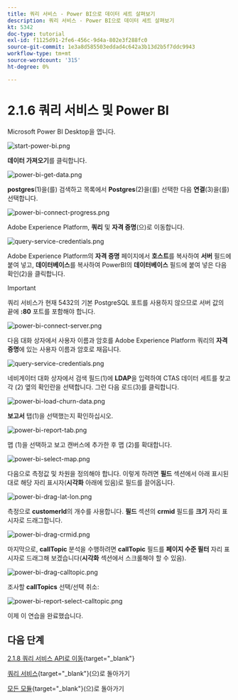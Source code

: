```yaml
---
title: 쿼리 서비스 - Power BI으로 데이터 세트 살펴보기
description: 쿼리 서비스 - Power BI으로 데이터 세트 살펴보기
kt: 5342
doc-type: tutorial
exl-id: f1125d91-2fe6-456c-9d4a-802e3f288fc0
source-git-commit: 1e3a8d585503eddad4c642a3b13d2b5f7ddc9943
workflow-type: tm+mt
source-wordcount: '315'
ht-degree: 0%

---
```


# 2.1.6 쿼리 서비스 및 Power BI

Microsoft Power BI Desktop을 엽니다.

![start-power-bi.png](./images/startpowerbi.png)

**데이터 가져오기**&#x200B;를 클릭합니다.

![power-bi-get-data.png](./images/powerbigetdata.png)

**postgres**(1)을(를) 검색하고 목록에서 **Postgres**(2)을(를) 선택한 다음 **연결**(3)을(를) 선택합니다.

![power-bi-connect-progress.png](./images/powerbiconnectprogress.png)

Adobe Experience Platform, **쿼리** 및 **자격 증명**(으)로 이동합니다.

![query-service-credentials.png](./images/queryservicecredentials.png)

Adobe Experience Platform의 **자격 증명** 페이지에서 **호스트**&#x200B;를 복사하여 **서버** 필드에 붙여 넣고, **데이터베이스**&#x200B;를 복사하여 PowerBI의 **데이터베이스** 필드에 붙여 넣은 다음 확인(2)을 클릭합니다.

>[!IMPORTANT]
>
>쿼리 서비스가 현재 5432의 기본 PostgreSQL 포트를 사용하지 않으므로 서버 값의 끝에 **:80** 포트를 포함해야 합니다.

![power-bi-connect-server.png](./images/powerbiconnectserver.png)

다음 대화 상자에서 사용자 이름과 암호를 Adobe Experience Platform 쿼리의 **자격 증명**&#x200B;에 있는 사용자 이름과 암호로 채웁니다.

![query-service-credentials.png](./images/queryservicecredentials.png)

네비게이터 대화 상자에서 검색 필드(1)에 **LDAP**&#x200B;을 입력하여 CTAS 데이터 세트를 찾고 각 (2) 옆의 확인란을 선택합니다. 그런 다음 로드(3)를 클릭합니다.

![power-bi-load-churn-data.png](./images/powerbiloadchurndata.png)

**보고서** 탭(1)을 선택했는지 확인하십시오.

![power-bi-report-tab.png](./images/powerbireporttab.png)

맵 (1)을 선택하고 보고 캔버스에 추가한 후 맵 (2)를 확대합니다.

![power-bi-select-map.png](./images/powerbiselectmap.png)

다음으로 측정값 및 차원을 정의해야 합니다. 이렇게 하려면 **필드** 섹션에서 아래 표시된 대로 해당 자리 표시자(**시각화** 아래에 있음)로 필드를 끌어옵니다.

![power-bi-drag-lat-lon.png](./images/powerbidraglatlon.png)

측정으로 **customerId**&#x200B;의 개수를 사용합니다. **필드** 섹션의 **crmid** 필드를 **크기** 자리 표시자로 드래그합니다.

![power-bi-drag-crmid.png](./images/powerbidragcrmid.png)

마지막으로, **callTopic** 분석을 수행하려면 **callTopic** 필드를 **페이지 수준 필터** 자리 표시자로 드래그해 보겠습니다(**시각화** 섹션에서 스크롤해야 할 수 있음).

![power-bi-drag-calltopic.png](./images/powerbidragcalltopic.png)

조사할 **callTopics** 선택/선택 취소:

![power-bi-report-select-calltopic.png](./images/powerbireportselectcalltopic.png)

이제 이 연습을 완료했습니다.

## 다음 단계

[2.1.8 쿼리 서비스 API로 이동](./ex8.md){target="_blank"}

[쿼리 서비스](./query-service.md){target="_blank"}(으)로 돌아가기

[모든 모듈](./../../../../overview.md){target="_blank"}(으)로 돌아가기
